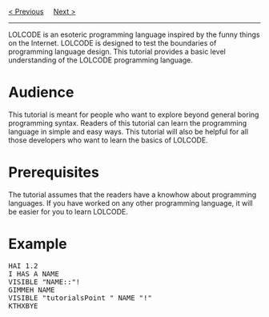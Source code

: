 <a href="https://bledy-guides.repl.co/#lolcode">&lt; Previous</a>
&nbsp;&nbsp;&nbsp;
<a href="Introduction.md">Next &gt;</a>
<hr>
LOLCODE is an esoteric programming language inspired by the funny things on the Internet. LOLCODE is designed to test the boundaries of programming language design. This tutorial provides a basic level understanding of the LOLCODE programming language.
<h1>Audience</h1>
This tutorial is meant for people who want to explore beyond general boring programming syntax. Readers of this tutorial can learn the programming language in simple and easy ways. This tutorial will also be helpful for all those developers who want to learn the basics of LOLCODE.
<h1>Prerequisites</h1>
The tutorial assumes that the readers have a knowhow about programming languages. If you have worked on any other programming language, it will be easier for you to learn LOLCODE.
<h1>Example</h1>
<pre>
HAI 1.2
I HAS A NAME
VISIBLE "NAME::"!
GIMMEH NAME
VISIBLE "tutorialsPoint " NAME "!"
KTHXBYE
</pre>
